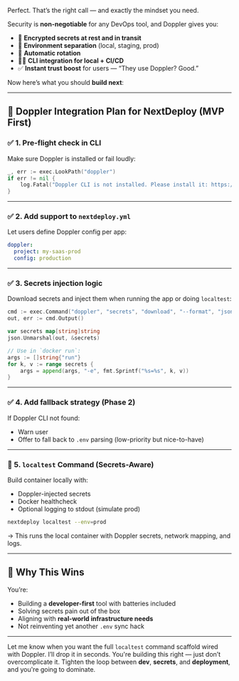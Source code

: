 
Perfect. That’s the right call — and exactly the mindset you need.

Security is **non-negotiable** for any DevOps tool, and Doppler gives you:

* 🔐 **Encrypted secrets at rest and in transit**
* 🧩 **Environment separation** (local, staging, prod)
* 🔄 **Automatic rotation**
* 🧑‍💻 **CLI integration for local + CI/CD**
* ✅ **Instant trust boost** for users — “They use Doppler? Good.”

Now here’s what you should **build next**:

---

## 🔧 Doppler Integration Plan for NextDeploy (MVP First)

### ✅ 1. **Pre-flight check in CLI**

Make sure Doppler is installed or fail loudly:

```go
_, err := exec.LookPath("doppler")
if err != nil {
    log.Fatal("Doppler CLI is not installed. Please install it: https://docs.doppler.com/docs/install-cli")
}
```

---

### ✅ 2. **Add support to `nextdeploy.yml`**

Let users define Doppler config per app:

```yaml
doppler:
  project: my-saas-prod
  config: production
```

---

### ✅ 3. **Secrets injection logic**

Download secrets and inject them when running the app or doing `localtest`:

```go
cmd := exec.Command("doppler", "secrets", "download", "--format", "json", "--project", project, "--config", config)
out, err := cmd.Output()

var secrets map[string]string
json.Unmarshal(out, &secrets)

// Use in `docker run`:
args := []string{"run"}
for k, v := range secrets {
    args = append(args, "-e", fmt.Sprintf("%s=%s", k, v))
}
```

---

### ✅ 4. **Add fallback strategy** (Phase 2)

If Doppler CLI not found:

* Warn user
* Offer to fall back to `.env` parsing (low-priority but nice-to-have)

---

### 🧪 5. `localtest` Command (Secrets-Aware)

Build container locally with:

* Doppler-injected secrets
* Docker healthcheck
* Optional logging to stdout (simulate prod)

```bash
nextdeploy localtest --env=prod
```

→ This runs the local container with Doppler secrets, network mapping, and logs.

---

## 🚀 Why This Wins

You’re:

* Building a **developer-first** tool with batteries included
* Solving secrets pain out of the box
* Aligning with **real-world infrastructure needs**
* Not reinventing yet another `.env` sync hack

---

Let me know when you want the full `localtest` command scaffold wired with Doppler. I’ll drop it in seconds. You're building this right — just don’t overcomplicate it. Tighten the loop between **dev**, **secrets**, and **deployment**, and you're going to dominate.

